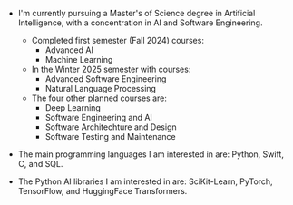- I'm currently pursuing a Master's of Science degree in Artificial Intelligence, with a concentration in AI and Software Engineering.
  - Completed first semester (Fall 2024) courses:
    - Advanced AI
    - Machine Learning
  - In the Winter 2025 semester with courses:
    - Advanced Software Engineering
    - Natural Language Processing
  - The four other planned courses are:
    - Deep Learning
    - Software Engineering and AI
    - Software Architechture and Design
    - Software Testing and Maintenance

- The main programming languages I am interested in are: Python, Swift, C, and SQL.

- The Python AI libraries I am interested in are: SciKit-Learn, PyTorch, TensorFlow, and HuggingFace Transformers.

<!--
**RyanS974/RyanS974** is a ✨ _special_ ✨ repository because its `README.md` (this file) appears on your GitHub profile.

Here are some ideas to get you started:

- 🔭 I’m currently working on ...
- 🌱 I’m currently learning ...
- 👯 I’m looking to collaborate on ...
- 🤔 I’m looking for help with ...
- 💬 Ask me about ...
- 📫 How to reach me: ...
- 😄 Pronouns: ...
- ⚡ Fun fact: ...
-->
